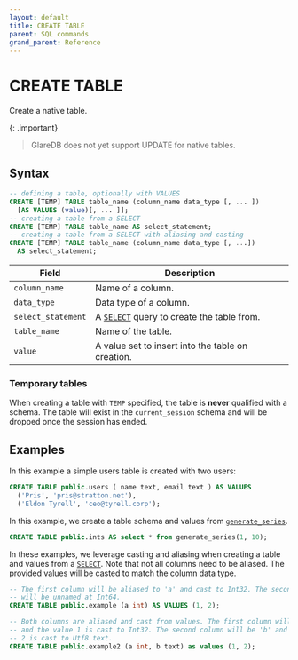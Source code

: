 ```yaml
---
layout: default
title: CREATE TABLE
parent: SQL commands
grand_parent: Reference
---
```


# CREATE TABLE

Create a native table.

{: .important}

> GlareDB does not yet support UPDATE for native tables.

## Syntax

```sql
-- defining a table, optionally with VALUES
CREATE [TEMP] TABLE table_name (column_name data_type [, ... ])
  [AS VALUES (value)[, ... ]];
-- creating a table from a SELECT
CREATE [TEMP] TABLE table_name AS select_statement;
-- creating a table from a SELECT with aliasing and casting
CREATE [TEMP] TABLE table_name (column_name data_type [, ...])
  AS select_statement;
```

| Field              | Description                                       |
| ------------------ | ------------------------------------------------- |
| `column_name`      | Name of a column.                                 |
| `data_type`        | Data type of a column.                            |
| `select_statement` | A [`SELECT`] query to create the table from.      |
| `table_name`       | Name of the table.                                |
| `value`            | A value set to insert into the table on creation. |

### Temporary tables

When creating a table with `TEMP` specified, the table is **never** qualified
with a schema. The table will exist in the `current_session` schema and will be
dropped once the session has ended.

## Examples

In this example a simple users table is created with two users:

```sql
CREATE TABLE public.users ( name text, email text ) AS VALUES
  ('Pris', 'pris@stratton.net'),
  ('Eldon Tyrell', 'ceo@tyrell.corp');
```

In this example, we create a table schema and values from [`generate_series`].

```sql
CREATE TABLE public.ints AS select * from generate_series(1, 10);
```

In these examples, we leverage casting and aliasing when creating a table and
values from a [`SELECT`]. Note that not all columns need to be aliased. The
provided values will be casted to match the column data type.

```sql
-- The first column will be aliased to 'a' and cast to Int32. The second column
-- will be unnamed at Int64.
CREATE TABLE public.example (a int) AS VALUES (1, 2);

-- Both columns are aliased and cast from values. The first column will be 'a'
-- and the value 1 is cast to Int32. The second column will be 'b' and the value
-- 2 is cast to Utf8 text.
CREATE TABLE public.example2 (a int, b text) as values (1, 2);
```

[`SELECT`]: /reference/sql-commands/select/
[`generate_series`]: /reference/sql-functions/generate_series/
